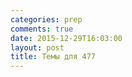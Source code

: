 ```yaml
---
categories: prep
comments: true
date: 2015-12-29T16:03:00
layout: post
title: Темы для 477
---
```


